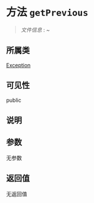 # 方法 `getPrevious`

> *文件信息* : ~

## 所属类 

[Exception](../Exception.md)

## 可见性

public

## 说明



## 参数


无参数


## 返回值

无返回值
